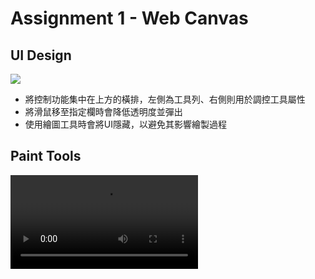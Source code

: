 # Assignment 1 - Web Canvas

## UI Design
![](https://imgur.com/PZYuJRl.png)

* 將控制功能集中在上方的橫排，左側為工具列、右側則用於調控工具屬性
* 將滑鼠移至指定欄時會降低透明度並彈出
* 使用繪圖工具時會將UI隱藏，以避免其影響繪製過程

## Paint Tools
![](https://imgur.com/hhGYGYF.mp4)